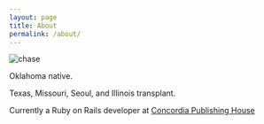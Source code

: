 ```yaml
---
layout: page
title: About
permalink: /about/
---
```

<img id="about-img" src="https://avatars3.githubusercontent.com/u/3615754?v=3&amp;" alt="chase">

Oklahoma native.

Texas, Missouri, Seoul, and Illinois transplant.

Currently a Ruby on Rails developer at [Concordia Publishing House](https://github.com/cph)

